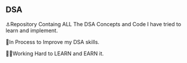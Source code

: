 **DSA**
---
⚓Repository Containg ALL The DSA Concepts and Code I have tried to learn and implement.

🚄In Process to Improve my DSA skills.

🐦‍🔥Working Hard to LEARN and EARN it.

